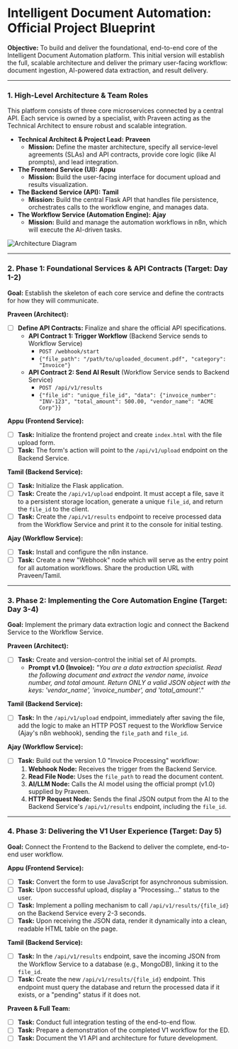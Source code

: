 # Intelligent Document Automation: Official Project Blueprint

**Objective:** To build and deliver the foundational, end-to-end core of the Intelligent Document Automation platform. This initial version will establish the full, scalable architecture and deliver the primary user-facing workflow: document ingestion, AI-powered data extraction, and result delivery.

---

### 1. High-Level Architecture & Team Roles

This platform consists of three core microservices connected by a central API. Each service is owned by a specialist, with Praveen acting as the Technical Architect to ensure robust and scalable integration.

*   **Technical Architect & Project Lead:** **Praveen**
    *   **Mission:** Define the master architecture, specify all service-level agreements (SLAs) and API contracts, provide core logic (like AI prompts), and lead integration.
*   **The Frontend Service (UI):** **Appu**
    *   **Mission:** Build the user-facing interface for document upload and results visualization.
*   **The Backend Service (API):** **Tamil**
    *   **Mission:** Build the central Flask API that handles file persistence, orchestrates calls to the workflow engine, and manages data.
*   **The Workflow Service (Automation Engine):** **Ajay**
    *   **Mission:** Build and manage the automation workflows in n8n, which will execute the AI-driven tasks.

![Architecture Diagram](https://i.imgur.com/g0aeZp2.png)

---

### 2. Phase 1: Foundational Services & API Contracts (Target: Day 1-2)

**Goal:** Establish the skeleton of each core service and define the contracts for how they will communicate.

**Praveen (Architect):**

*   [ ] **Define API Contracts:** Finalize and share the official API specifications.
    *   **API Contract 1: Trigger Workflow** (Backend Service sends to Workflow Service)
        *   `POST /webhook/start`
        *   `{"file_path": "/path/to/uploaded_document.pdf", "category": "Invoice"}`
    *   **API Contract 2: Send AI Result** (Workflow Service sends to Backend Service)
        *   `POST /api/v1/results`
        *   `{"file_id": "unique_file_id", "data": {"invoice_number": "INV-123", "total_amount": 500.00, "vendor_name": "ACME Corp"}}`

**Appu (Frontend Service):**

*   [ ] **Task:** Initialize the frontend project and create `index.html` with the file upload form.
*   [ ] **Task:** The form's action will point to the `/api/v1/upload` endpoint on the Backend Service.

**Tamil (Backend Service):**

*   [ ] **Task:** Initialize the Flask application.
*   [ ] **Task:** Create the `/api/v1/upload` endpoint. It must accept a file, save it to a persistent storage location, generate a unique `file_id`, and return the `file_id` to the client.
*   [ ] **Task:** Create the `/api/v1/results` endpoint to receive processed data from the Workflow Service and print it to the console for initial testing.

**Ajay (Workflow Service):**

*   [ ] **Task:** Install and configure the n8n instance.
*   [ ] **Task:** Create a new "Webhook" node which will serve as the entry point for all automation workflows. Share the production URL with Praveen/Tamil.

---

### 3. Phase 2: Implementing the Core Automation Engine (Target: Day 3-4)

**Goal:** Implement the primary data extraction logic and connect the Backend Service to the Workflow Service.

**Praveen (Architect):**

*   [ ] **Task:** Create and version-control the initial set of AI prompts.
    *   **Prompt v1.0 (Invoice):** *"You are a data extraction specialist. Read the following document and extract the vendor name, invoice number, and total amount. Return ONLY a valid JSON object with the keys: 'vendor_name', 'invoice_number', and 'total_amount'."*

**Tamil (Backend Service):**

*   [ ] **Task:** In the `/api/v1/upload` endpoint, immediately after saving the file, add the logic to make an HTTP POST request to the Workflow Service (Ajay's n8n webhook), sending the `file_path` and `file_id`.

**Ajay (Workflow Service):**

*   [ ] **Task:** Build out the version 1.0 "Invoice Processing" workflow:
    1.  **Webhook Node:** Receives the trigger from the Backend Service.
    2.  **Read File Node:** Uses the `file_path` to read the document content.
    3.  **AI/LLM Node:** Calls the AI model using the official prompt (v1.0) supplied by Praveen.
    4.  **HTTP Request Node:** Sends the final JSON output from the AI to the Backend Service's `/api/v1/results` endpoint, including the `file_id`.

---

### 4. Phase 3: Delivering the V1 User Experience (Target: Day 5)

**Goal:** Connect the Frontend to the Backend to deliver the complete, end-to-end user workflow.

**Appu (Frontend Service):**

*   [ ] **Task:** Convert the form to use JavaScript for asynchronous submission.
*   [ ] **Task:** Upon successful upload, display a "Processing..." status to the user.
*   [ ] **Task:** Implement a polling mechanism to call `/api/v1/results/{file_id}` on the Backend Service every 2-3 seconds.
*   [ ] **Task:** Upon receiving the JSON data, render it dynamically into a clean, readable HTML table on the page.

**Tamil (Backend Service):**

*   [ ] **Task:** In the `/api/v1/results` endpoint, save the incoming JSON from the Workflow Service to a database (e.g., MongoDB), linking it to the `file_id`.
*   [ ] **Task:** Create the new `/api/v1/results/{file_id}` endpoint. This endpoint must query the database and return the processed data if it exists, or a "pending" status if it does not.

**Praveen & Full Team:**

*   [ ] **Task:** Conduct full integration testing of the end-to-end flow.
*   [ ] **Task:** Prepare a demonstration of the completed V1 workflow for the ED.
*   [ ] **Task:** Document the V1 API and architecture for future development.